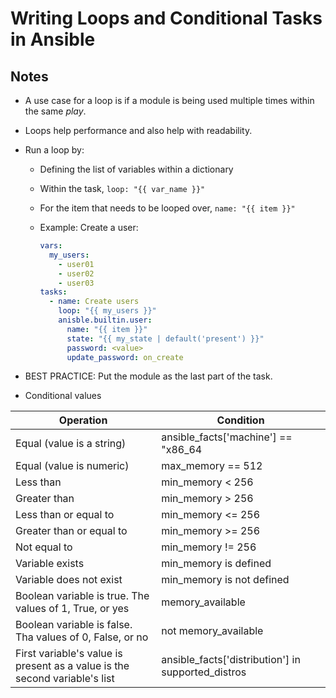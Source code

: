 # Writing Loops and Conditional Tasks in Ansible

## Notes

- A use case for a loop is if a module is being used multiple times within the same *play*.
- Loops help performance and also help with readability.
- Run a loop by:
  - Defining the list of variables within a dictionary
  - Within the task, `loop: "{{ var_name }}"`
  - For the item that needs to be looped over, `name: "{{ item }}"`
  - Example: Create a user:  

    ```yaml
    vars:
      my_users:
        - user01
        - user02
        - user03
    tasks:
      - name: Create users
        loop: "{{ my_users }}"
        anisble.builtin.user:
          name: "{{ item }}"
          state: "{{ my_state | default('present') }}"
          password: <value>
          update_password: on_create
      ```

- BEST PRACTICE: Put the module as the last part of the task. 
- Conditional values

| Operation                                                                  | Condition                                          |
| -----                                                                      | -----                                              |
| Equal (value is a string)                                                  | ansible_facts['machine'] == "x86_64                |
| Equal (value is numeric)                                                   | max_memory == 512                                  |
| Less than                                                                  | min_memory < 256                                   |
| Greater than                                                               | min_memory > 256                                   |
| Less than or equal to                                                      | min_memory <= 256                                  |
| Greater than or equal to                                                   | min_memory >= 256                                  |
| Not equal to                                                               | min_memory != 256                                  |
| Variable exists                                                            | min_memory is defined                              |
| Variable does not exist                                                    | min_memory is not defined                          |
| Boolean variable is true. The values of 1, True, or yes                    | memory_available                                   |
| Boolean variable is false. Tha values of 0, False, or no                   | not memory_available                               |
| First variable's value is present as a value is the second variable's list | ansible_facts['distribution'] in supported_distros |
